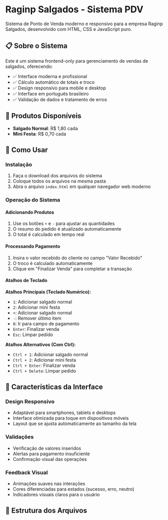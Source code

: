 # Raginp Salgados - Sistema PDV

Sistema de Ponto de Venda moderno e responsivo para a empresa Raginp Salgados, desenvolvido com HTML, CSS e JavaScript puro.

## 📋 Sobre o Sistema

Este é um sistema frontend-only para gerenciamento de vendas de salgados, oferecendo:

- ✅ Interface moderna e profissional
- ✅ Cálculo automático de totais e troco
- ✅ Design responsivo para mobile e desktop
- ✅ Interface em português brasileiro
- ✅ Validação de dados e tratamento de erros

## 🍤 Produtos Disponíveis

- **Salgado Normal**: R$ 1,80 cada
- **Mini Festa**: R$ 0,70 cada

## 🚀 Como Usar

### Instalação

1. Faça o download dos arquivos do sistema
2. Coloque todos os arquivos na mesma pasta
3. Abra o arquivo `index.html` em qualquer navegador web moderno

### Operação do Sistema

#### Adicionando Produtos
1. Use os botões `+` e `-` para ajustar as quantidades
2. O resumo do pedido é atualizado automaticamente
3. O total é calculado em tempo real

#### Processando Pagamento
1. Insira o valor recebido do cliente no campo "Valor Recebido"
2. O troco é calculado automaticamente
3. Clique em "Finalizar Venda" para completar a transação

#### Atalhos de Teclado
**Atalhos Principais (Teclado Numérico):**
- `1`: Adicionar salgado normal
- `2`: Adicionar mini festa
- `+`: Adicionar salgado normal
- `-`: Remover último item
- `0`: Ir para campo de pagamento
- `Enter`: Finalizar venda
- `Esc`: Limpar pedido

**Atalhos Alternativos (Com Ctrl):**
- `Ctrl + 1`: Adicionar salgado normal
- `Ctrl + 2`: Adicionar mini festa
- `Ctrl + Enter`: Finalizar venda
- `Ctrl + Delete`: Limpar pedido

## 🎨 Características da Interface

### Design Responsivo
- Adaptável para smartphones, tablets e desktops
- Interface otimizada para toque em dispositivos móveis
- Layout que se ajusta automaticamente ao tamanho da tela

### Validações
- Verificação de valores inseridos
- Alertas para pagamento insuficiente
- Confirmação visual das operações

### Feedback Visual
- Animações suaves nas interações
- Cores diferenciadas para estados (sucesso, erro, neutro)
- Indicadores visuais claros para o usuário

## 🔧 Estrutura dos Arquivos

